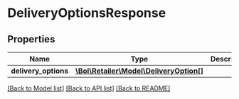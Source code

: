# DeliveryOptionsResponse

## Properties
Name | Type | Description | Notes
------------ | ------------- | ------------- | -------------
**delivery_options** | [**\Bol\Retailer\Model\DeliveryOption[]**](DeliveryOption.md) |  | 

[[Back to Model list]](../../README.md#documentation-for-models) [[Back to API list]](../../README.md#documentation-for-api-endpoints) [[Back to README]](../../README.md)

